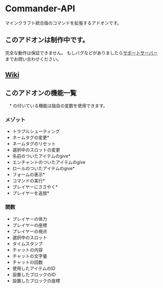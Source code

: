 # Commander-API
マインクラフト統合版のコマンドを拡張するアドオンです。

## このアドオンは制作中です。
完全な動作は保証できません。
もしバグなどがありましたら[サポートサーバー](https://discord.gg/QF3n85dr4P)までお問い合わせください。

## [Wiki](https://github.com/191225/Commander-API/wiki)

## このアドオンの機能一覧
　* の付いている機能は独自の変数を使用できます。
### メゾット
* トラブルシューティング
* ネームタグの変更*
* ネームタグのリセット
* 選択中のスロットの変更
* 名前のついたアイテムのgive*
* エンチャントのついたアイテムのgive
* ロールのついたアイテムのgive*
* フォームの表示*
* コマンドの実行*
* プレイヤーにささやく*
* プレイヤーを追放*
### 関数
* プレイヤーの体力
* プレイヤーの座標
* プレイヤーの視点
* 選択中のスロット
* タイムスタンプ
* チャットの内容
* チャットの文字量
* チャットの回数
* 使用したアイテムのID
* 設置したブロックのID
* 設置したブロックの座標
